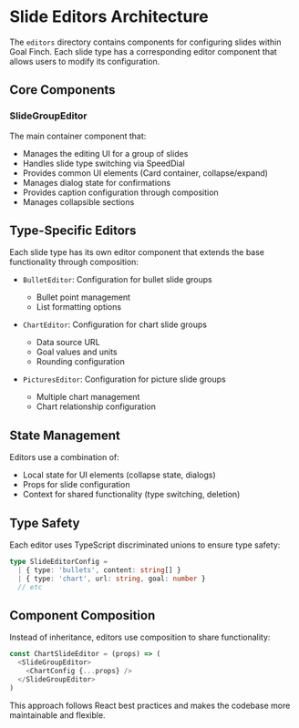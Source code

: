# Slide Editors Architecture

The `editors` directory contains components for configuring slides within Goal Finch. Each slide type has a corresponding editor component that allows users to modify its configuration.

## Core Components

### SlideGroupEditor
The main container component that:
- Manages the editing UI for a group of slides
- Handles slide type switching via SpeedDial
- Provides common UI elements (Card container, collapse/expand)
- Manages dialog state for confirmations
- Provides caption configuration through composition
- Manages collapsible sections

## Type-Specific Editors

Each slide type has its own editor component that extends the base functionality through composition:

- `BulletEditor`: Configuration for bullet slide groups
  - Bullet point management
  - List formatting options

- `ChartEditor`: Configuration for chart slide groups
  - Data source URL
  - Goal values and units
  - Rounding configuration

- `PicturesEditor`: Configuration for picture slide groups
  - Multiple chart management
  - Chart relationship configuration

## State Management

Editors use a combination of:
- Local state for UI elements (collapse state, dialogs)
- Props for slide configuration
- Context for shared functionality (type switching, deletion)

## Type Safety

Each editor uses TypeScript discriminated unions to ensure type safety:
```typescript
type SlideEditorConfig = 
  | { type: 'bullets', content: string[] }
  | { type: 'chart', url: string, goal: number }
  // etc
```

## Component Composition

Instead of inheritance, editors use composition to share functionality:
```typescript
const ChartSlideEditor = (props) => (
  <SlideGroupEditor>
    <ChartConfig {...props} />
  </SlideGroupEditor>
)
```

This approach follows React best practices and makes the codebase more maintainable and flexible.
